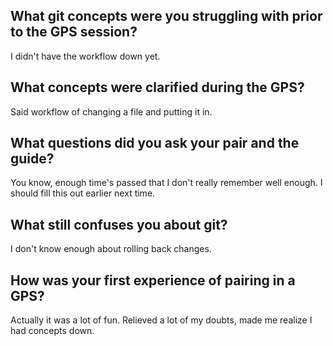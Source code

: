 ## What git concepts were you struggling with prior to the GPS session?
I didn't have the workflow down yet.
## What concepts were clarified during the GPS?
Said workflow of changing a file and putting it in.
## What questions did you ask your pair and the guide?
You know, enough time's passed that I don't really remember well enough. I should fill this out earlier next time.
## What still confuses you about git?
I don't know enough about rolling back changes.
## How was your first experience of pairing in a GPS?
Actually it was a lot of fun. Relieved a lot of my doubts, made me realize I had concepts down.